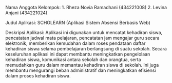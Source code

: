 Nama Anggota Kelompok:
    1. Rheza Novia Ramadhani (434221008)
    2. Levina Anjani (434221024)

Judul Aplikasi: SCHOLEARN (Aplikasi Sistem Absensi Berbasis Web)

Deskripsi Aplikasi: Aplikasi ini digunakan untuk mencatat kehadiran siswa, pencatatan jadwal mata pelajaran, pencatatan jam mengajar guru secara elektronik, memberikan kemudahan dalam roses pendataan daftar kehadiran siswa selama pembelajaran berlangsung di suatu sekolah. Secara keseluruhan aplikasi ini dapat membantu meningkatkan pengelolaan kehadiran siswa, komunikasi antara sekolah dan orangtua, serta memudahkan guru dalam memantau kehadiran siswa di sekolah. Ini juga membantu mengurangi beban administratif dan meningkatkan efisiensi dalam proses kehadiran siswa.